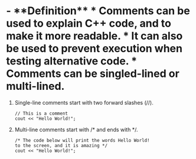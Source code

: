 <h1>
- **Definition**
    * Comments can be used to explain C++ code, and to make it more readable. 
    * It can also be used to prevent execution when testing alternative code.
    * Comments can be singled-lined or multi-lined.
</h1>


1. Single-line comments start with two forward slashes (//).

    ```
    // This is a comment
    cout << "Hello World!";
    ```

2. Multi-line comments start with /* and ends with */.

    ```
    /* The code below will print the words Hello World!
    to the screen, and it is amazing */
    cout << "Hello World!";
    ```
